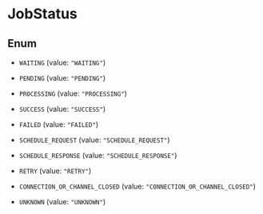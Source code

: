 

# JobStatus

## Enum


* `WAITING` (value: `"WAITING"`)

* `PENDING` (value: `"PENDING"`)

* `PROCESSING` (value: `"PROCESSING"`)

* `SUCCESS` (value: `"SUCCESS"`)

* `FAILED` (value: `"FAILED"`)

* `SCHEDULE_REQUEST` (value: `"SCHEDULE_REQUEST"`)

* `SCHEDULE_RESPONSE` (value: `"SCHEDULE_RESPONSE"`)

* `RETRY` (value: `"RETRY"`)

* `CONNECTION_OR_CHANNEL_CLOSED` (value: `"CONNECTION_OR_CHANNEL_CLOSED"`)

* `UNKNOWN` (value: `"UNKNOWN"`)



